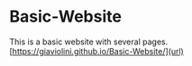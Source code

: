 # Basic-Website
This is a basic website with several pages. [https://giaviolini.github.io/Basic-Website/](url)
